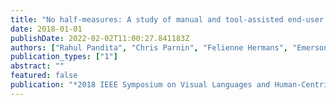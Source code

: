 ```yaml
---
title: "No half-measures: A study of manual and tool-assisted end-user programming tasks in Excel"
date: 2018-01-01
publishDate: 2022-02-02T11:00:27.841183Z
authors: ["Rahul Pandita", "Chris Parnin", "Felienne Hermans", "Emerson Murphy-Hill"]
publication_types: ["1"]
abstract: ""
featured: false
publication: "*2018 IEEE Symposium on Visual Languages and Human-Centric Computing (VL/HCC)*"
---
```


